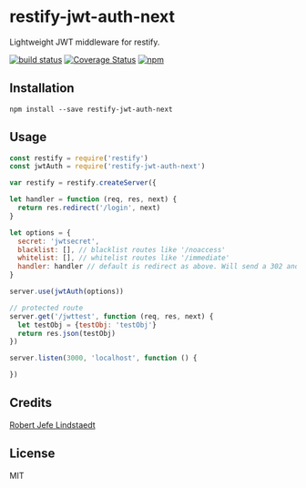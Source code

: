 # restify-jwt-auth-next

Lightweight JWT middleware for restify.

[![build status](https://secure.travis-ci.org/eljefedelrodeodeljefe/restify-jwt-auth-next.svg)](http://travis-ci.org/eljefedelrodeodeljefe/restify-jwt-auth-next) [![Coverage Status](https://coveralls.io/repos/eljefedelrodeodeljefe/restify-jwt-auth-next/badge.svg?branch=master&service=github)](https://coveralls.io/github/eljefedelrodeodeljefe/restify-jwt-auth-next?branch=master) [![npm](https://img.shields.io/npm/v/json-chop.svg)](https://www.npmjs.com/package/json-chop)

## Installation

```
npm install --save restify-jwt-auth-next
```

## Usage

```js
const restify = require('restify')
const jwtAuth = require('restify-jwt-auth-next')

var restify = restify.createServer({

let handler = function (req, res, next) {
  return res.redirect('/login', next)
}

let options = {
  secret: 'jwtsecret',
  blacklist: [], // blacklist routes like '/noaccess'
  whitelist: [], // whitelist routes like '/immediate'
  handler: handler // default is redirect as above. Will send a 302 and the login route
}

server.use(jwtAuth(options))

// protected route
server.get('/jwttest', function (req, res, next) {
  let testObj = {testObj: 'testObj'}
  return res.json(testObj)
})

server.listen(3000, 'localhost', function () {

})
```

## Credits
[Robert Jefe Lindstaedt](https://github.com/eljefedelrodeodeljefe/)

## License

MIT
